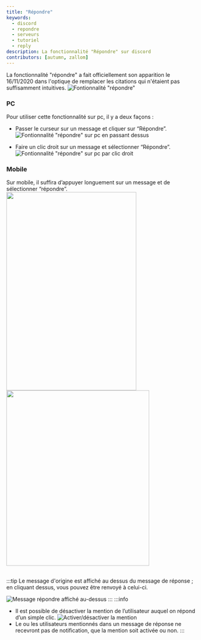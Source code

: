 ```yaml
---
title: "Répondre"
keywords:
  - discord
  - repondre
  - serveurs
  - tutoriel
  - reply
description: La fonctionnalité "Répondre" sur discord
contributors: [autumn, zallom]
---
```

La fonctionnalité "répondre" a fait officiellement son apparition le 16/11/2020 dans l'optique de remplacer les citations qui n'étaient pas suffisamment intuitives.
![Fontionnalité "répondre"](https://i.dfr.gg/aiX.png)

### PC
Pour utiliser cette fonctionnalité sur pc, il y a deux façons :

- Passer le curseur sur un message et cliquer sur “Répondre”.
![Fontionnalité "répondre" sur pc en passant dessus](https://i.dfr.gg/lqr.png)

- Faire un clic droit sur un message et sélectionner “Répondre”.
![Fontionnalité "répondre" sur pc par clic droit](https://i.dfr.gg/c4Z.png)

### Mobile

Sur mobile, il suffira d’appuyer longuement sur un message et de sélectionner “répondre”.
<img src="https://i.dfr.gg/JPa.jpg" width="340.5" height="520" /> <img src="https://i.dfr.gg/sPh.jpg" width="375" height="460" />
<br /> <br />

:::tip
Le message d'origine est affiché au dessus du message de réponse ; en cliquant dessus, vous pouvez être renvoyé à celui-ci.

![Message répondre affiché au-dessus](https://i.dfr.gg/cwd.png)
:::
:::info
* Il est possible de désactiver la mention de l’utilisateur auquel on répond d’un simple clic.
![Activer/désactiver la mention](https://i.dfr.gg/Yof.png)
* Le ou les utilisateurs mentionnés dans un message de réponse ne recevront pas de notification, que la mention soit activée ou non.
:::
